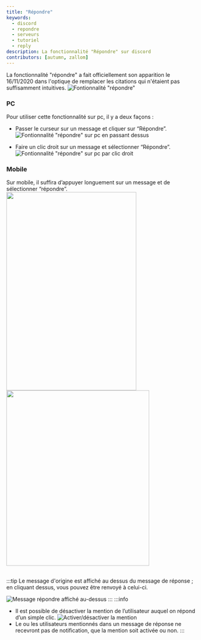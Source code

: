 ```yaml
---
title: "Répondre"
keywords:
  - discord
  - repondre
  - serveurs
  - tutoriel
  - reply
description: La fonctionnalité "Répondre" sur discord
contributors: [autumn, zallom]
---
```

La fonctionnalité "répondre" a fait officiellement son apparition le 16/11/2020 dans l'optique de remplacer les citations qui n'étaient pas suffisamment intuitives.
![Fontionnalité "répondre"](https://i.dfr.gg/aiX.png)

### PC
Pour utiliser cette fonctionnalité sur pc, il y a deux façons :

- Passer le curseur sur un message et cliquer sur “Répondre”.
![Fontionnalité "répondre" sur pc en passant dessus](https://i.dfr.gg/lqr.png)

- Faire un clic droit sur un message et sélectionner “Répondre”.
![Fontionnalité "répondre" sur pc par clic droit](https://i.dfr.gg/c4Z.png)

### Mobile

Sur mobile, il suffira d’appuyer longuement sur un message et de sélectionner “répondre”.
<img src="https://i.dfr.gg/JPa.jpg" width="340.5" height="520" /> <img src="https://i.dfr.gg/sPh.jpg" width="375" height="460" />
<br /> <br />

:::tip
Le message d'origine est affiché au dessus du message de réponse ; en cliquant dessus, vous pouvez être renvoyé à celui-ci.

![Message répondre affiché au-dessus](https://i.dfr.gg/cwd.png)
:::
:::info
* Il est possible de désactiver la mention de l’utilisateur auquel on répond d’un simple clic.
![Activer/désactiver la mention](https://i.dfr.gg/Yof.png)
* Le ou les utilisateurs mentionnés dans un message de réponse ne recevront pas de notification, que la mention soit activée ou non.
:::
